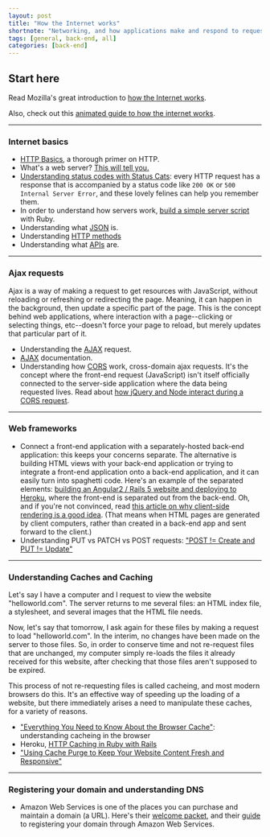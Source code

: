 ```yaml
---
layout: post
title: "How the Internet works"
shortnote: "Networking, and how applications make and respond to requests."
tags: [general, back-end, all]
categories: [back-end]
---
```


## Start here

Read Mozilla's great introduction to [how the Internet works](https://developer.mozilla.org/en-US/docs/Learn/Common_questions/How_does_the_Internet_work).

Also, check out this [animated guide to how the internet works](https://internet.frontier.com/how-the-internet-works/).

<hr>

### Internet basics

* [HTTP Basics](https://www3.ntu.edu.sg/home/ehchua/programming/webprogramming/http_basics.html), a thorough primer on HTTP.
* What's a web server? [This will tell you.](https://developer.mozilla.org/en-US/docs/Learn/Common_questions/What_is_a_web_server)
* [Understanding status codes with Status Cats](https://http.cat/): every HTTP request has a response that is accompanied by a status code like `200 OK` or `500 Internal Server Error`, and these lovely felines can help you remember them.
* In order to understand how servers work, [build a simple server script](https://www.blackbytes.info/2016/08/build-your-own-web-server/) with Ruby.
* Understanding what [JSON](https://developer.mozilla.org/en-US/docs/Web/JavaScript/Reference/Global_Objects/JSON) is.
* Understanding [HTTP methods](https://developer.mozilla.org/en-US/docs/Web/HTTP/Methods)
* Understanding what [APIs](https://developer.mozilla.org/en-US/docs/Glossary/API) are.

<hr>

### Ajax requests

Ajax is a way of making a request to get resources with JavaScript, without reloading or refreshing or redirecting the page. Meaning, it can happen in the background, then update a specific part of the page. This is the concept behind web applications, where interaction with a page--clicking or selecting things, etc--doesn't force your page to reload, but merely updates that particular part of it.

* Understanding the [AJAX](https://developer.mozilla.org/en-US/docs/AJAX/Getting_Started) request.
* [AJAX](https://developer.mozilla.org/en-US/docs/AJAX) documentation.
* Understanding how [CORS](https://zinoui.com/blog/cross-domain-ajax-request) work, cross-domain ajax requests. It's the concept where the front-end request (JavaScript) isn't itself officially connected to the server-side application where the data being requested lives. Read about [how jQuery and Node interact during a CORS request](https://www.bennadel.com/blog/2327-cross-origin-resource-sharing-cors-ajax-requests-between-jquery-and-node-js.htm).

<hr>

### Web frameworks

* Connect a front-end application with a separately-hosted back-end application: this keeps your concerns separate. The alternative is building HTML views with your back-end application or trying to integrate a front-end application onto a back-end application, and it can easily turn into spaghetti code. Here's an example of the separated elements: [building an Angular2 / Rails 5 website and deploying to Heroku](https://angularonrails.wpengine.com/deploy-angular-2rails-5-app-heroku/), where the front-end is separated out from the back-end. Oh, and if you're not convinced, read [this article on why client-side rendering is a good idea](https://medium.freecodecamp.com/rapid-development-via-mock-apis-e559087be066#.ntlx09c0v). (That means when HTML pages are generated by client computers, rather than created in a back-end app and sent forward to the client.)
* Understanding PUT vs PATCH vs POST requests: ["POST != Create and PUT != Update"](https://www.eq8.eu/blogs/37-post-create-and-put-update)

<hr>

### Understanding Caches and Caching
Let's say I have a computer and I request to view the website "helloworld.com". The server returns to me several files: an HTML index file, a stylesheet, and several images that the HTML file needs.

Now, let's say that tomorrow, I ask again for these files by making a request to load "helloworld.com". In the interim, no changes have been made on the server to those files. So, in order to conserve time and not re-request files that are unchanged, my computer simply re-loads the files it already received for this website, after checking that those files aren't supposed to be expired.

This process of not re-requesting files is called cacheing, and most modern browsers do this. It's an effective way of speeding up the loading of a website, but there immediately arises a need to manipulate these caches, for a variety of reasons.

* ["Everything You Need to Know About the Browser Cache"](https://www.makeuseof.com/tag/browser-cache-makeuseof-explains/): understanding cacheing in the browser
* Heroku, [HTTP Caching in Ruby with Rails](https://devcenter.heroku.com/articles/http-caching-ruby-rails)
* ["Using Cache Purge to Keep Your Website Content Fresh and Responsive"](https://www.incapsula.com/blog/purge-cache-keeps-content-fresh-responsive.html)

<hr>

### Registering your domain and understanding DNS

* Amazon Web Services is one of the places you can purchase and maintain a domain (a URL). Here's their [welcome packet](https://docs.aws.amazon.com/Route53/latest/DeveloperGuide/Welcome.html), and their [guide](https://docs.aws.amazon.com/Route53/latest/DeveloperGuide/registrar.html) to registering your domain through Amazon Web Services.

